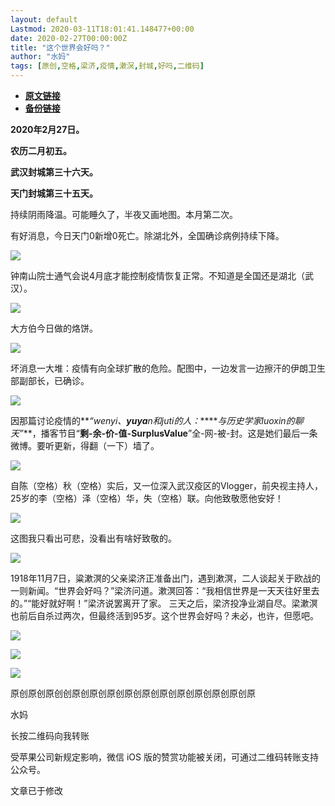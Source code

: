 ```yaml
---
layout: default
Lastmod: 2020-03-11T18:01:41.148477+00:00
date: 2020-02-27T00:00:00Z
title: "这个世界会好吗？"
author: "水妈"
tags: [原创,空格,梁济,疫情,漱溟,封城,好吗,二维码]
---
```


* [**原文链接**](https://mp.weixin.qq.com/s/JLsx7tUHwNKmZ1FyY0kSkQ)
* [**备份链接**](http://archive.ph/zQPrT)


  

**2020年2月27日。**  

**农历二月初五。**

**武汉封城第三十六天。**

**天门封城第三十五天。**

  

持续阴雨降温。可能睡久了，半夜又画地图。本月第二次。

  

有好消息，今日天门0新增0死亡。除湖北外，全国确诊病例持续下降。

![](/images/post/acb6fa6f81a6258b4d9432b5617362a8.jpg)

  

钟南山院士通气会说4月底才能控制疫情恢复正常。不知道是全国还是湖北（武汉）。

![](/images/post/cc06874d74e4456d02f45fa564bc206a.jpg)

  

大方伯今日做的烙饼。  

![](/images/post/90c2ccefa437ea36f59b916f7bc5c785.jpg)

  

  

坏消息一大堆：疫情有向全球扩散的危险。配图中，一边发言一边擦汗的伊朗卫生部副部长，已确诊。

![](/images/post/00e5e3b9cc980d218c8b49df994b7257.jpg)

  

  

因那篇讨论疫情的**_“wenyi、_****_yuya_****_n和juti的人：_****_与历史学家luoxin的聊天”_**，播客节目“**剩-余-价-值-SurplusValue**”全-网-被-封。这是她们最后一条微博。要听更新，得翻（一下）墙了。

![](/images/post/43740d9b49ab4893b2ab3e8498c1e5fb.jpg)

  

  

自陈（空格）秋（空格）实后，又一位深入武汉疫区的Vlogger，前央视主持人，25岁的李（空格）泽（空格）华，失（空格）联。向他致敬愿他安好！

![](/images/post/ad6c093d8ab06cdfbf5b034ebcfd74a4.jpg)

  

  

这图我只看出可悲，没看出有啥好致敬的。

![](/images/post/f6738894667f71c7cfc1d9a72b35ace5.jpg)

  

  

1918年11月7日，粱漱溟的父亲梁济正准备出门，遇到漱溟，二人谈起关于欧战的一则新闻。“世界会好吗？”梁济问道。漱溟回答：“我相信世界是一天天往好里去的。”“能好就好啊！”梁济说罢离开了家。 三天之后，梁济投净业湖自尽。梁漱溟也前后自杀过两次，但最终活到95岁。这个世界会好吗？未必，也许，但愿吧。

![](/images/post/7e7a44685189b5b7e686d85ead7ba195.jpg)

  

  

  

  

![](/images/post/9daf4590a421c18bd45a6af2f037ad73.jpg)

  

![](/images/post/3c010066f574bffaa86f402a6dbd0d77.jpg)

原创原创原创创原创原创原创原创原创原创原创原创原创原创原

水妈

长按二维码向我转账

受苹果公司新规定影响，微信 iOS 版的赞赏功能被关闭，可通过二维码转账支持公众号。

文章已于修改

